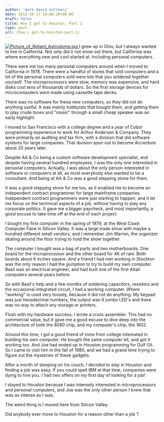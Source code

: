 ```yaml
---
author: 'mark david mcCreary'
date: 2013-10-17 19:00:20+00:00
draft: false
title: How I got to Houston, Part 1
type: post
url: /how-i-got-to-houston-part-1/
---
```


[![Picture_of_Reliant_Astrodome.jpg](/uploads/2013/11/Picture_of_Reliant_Astrodome-300x126.jpg)
](/uploads/2013/11/Picture_of_Reliant_Astrodome.jpg)I grew up in Ohio, but I always wanted to live in California. Not only did it not snow out there, but California was where everything new and cool started at. Including personal computers.

There were not too many personal computers around when I moved to California in 1978. There were a handful of stores that sold computers and a lot of the personal computers sold were kits that you soldered together yourself. The microprocessors were slow, memory was expensive, and hard disks cost tens of thousands of dollars. So the first storage devices for microcomputers were made using cassette tape decks.

There was no software for these new computers, so they did not do anything useful. It was mainly hobbyists that bought them, and getting them to play crude tones and "music" through a small cheap speaker was an early highlight.

I moved to San Francisco with a college degree and a year of Cobol programming experience to work for Arthur Andersen & Company. They were primarily an auditing and tax firm, with a division that did software systems for large companies. That division spun out to become Accenture about 20 years later.

Despite AA & Co being a custom software development specialist, and despite having several hundred employees, I was the only one interested in personal computers. Actually, I was about the only person interested in software or computers at all, as most everybody else wanted to be a consultant. And being at AA & Co was a good stepping stone for them.

It was a good stepping stone for me too, as it enabled me to become an independent contract programmer for large mainframe companies. Independent contract programmers were just starting to happen, and it let me focus on the technical aspects of a job, without having to play any corporate politics. It gave me a bigger paycheck, and most importantly, a good excuse to take time off at the end of each project.

I bought my first computer in the spring of 1979, at the West Coast Computer Faire in Silicon Valley. It was a large trade show with maybe a hundred different small vendors, and I remember Jim Warren, the organizer skating around the floor trying to hold the show together.

The computer I bought was a bag of parts and two motherboards. One board for the microprocessor and the other board for 4K of ram. Both boards about 6 inches square. And a friend I had met working in Stockton was the only reason I had the gumption to try to build my own computer. Basil was an electrical engineer, and had built one of the first Altair computers several years before.

So with Basil's help and a few months of soldering capacitors, resistors and the occasional integrated circuit, I had a working computer. Where "working" is used very loosely, because it did not do anything. My keypad was just hexadecimal numbers, the output was 6 jumbo LED's and there was no way to attach any storage or printers.

Flush with my hardware success, I wrote a cross assembler. This had no commercial value, but it gave me a good excuse to dive deep into the architecture of both the 8080 chip, and my computer's chip, the 1802.

Around this time, I got a good friend of mine from college interested in building his own computer. He bought the same computer kit, and got it working too. And Joe had ended up in Houston programming for Gulf Oil. So I came to visit him in the fall of 1980, and we had a grand time trying to figure out the mysteries of these gadgets.

After a month of sleeping on his couch, I decided to stay in Houston and finding a job was easy. If you could spell IBM at that time, companies were dying to hire you. I had two offers on my first day of looking for a job!

I stayed to Houston because I was intensely interested in microprocessors and personal computers, and Joe was the only other person I knew that was as intense as I was.

The weird thing is I moved here from Silicon Valley.

Did anybody ever move to Houston for a reason other than a job ?
